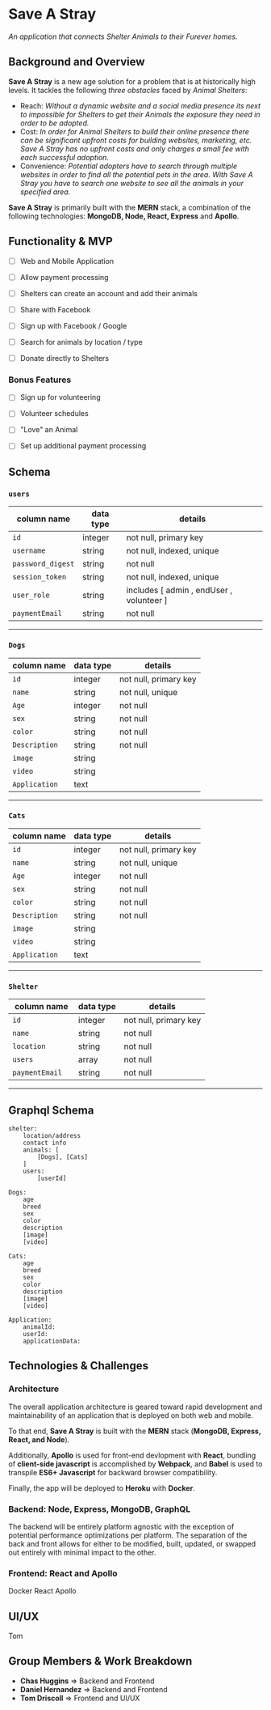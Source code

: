 # Save A Stray

_An application that connects Shelter Animals to their Furever homes._

## Background and Overview

**Save A Stray** is a new age solution for a problem that is at historically high levels.  It tackles the following *three obstacles* faced by *Animal Shelters*: 

- Reach: _Without a dynamic website and a social media presence its next to impossible for Shelters to get their Animals the exposure they need in order to be adopted._
- Cost: _In order for Animal Shelters to build their online presence there can be significant upfront costs for building websites, marketing, etc.  Save A Stray has no upfront costs and only charges a small fee with each successful adoption._
- Convenience:  _Potential adopters have to search through multiple websites in order to find all the potential pets in the area.  With Save A Stray you have to search one website to see all the animals in your specified area._ 


**Save A Stray** is primarily built with the **MERN** stack, a combination of the following technologies: **MongoDB, Node, React, Express** and **Apollo**.

## Functionality & MVP

- [ ] Web and Mobile Application
- [ ] Allow payment processing
- [ ] Shelters can create an account and add their animals
- [ ] Share with Facebook
- [ ] Sign up with Facebook / Google
- [ ] Search for animals by location / type
- [ ] Donate directly to Shelters


### Bonus Features

- [ ] Sign up for volunteering
- [ ] Volunteer schedules
- [ ] "Love" an Animal
- [ ] Set up additional payment processing


## Schema

### `users`
column name       | data type | details
------------------|-----------|-----------------------
`id `             | integer   | not null, primary key
`username`        | string    | not null, indexed, unique
`password_digest` | string    | not null
`session_token`   | string    | not null, indexed, unique
`user_role`       | string    | includes [ admin , endUser , volunteer ] 
`paymentEmail  `  | string    | not null 
--- 
<!--  -->
### `Dogs`
column name     | data type | details
----------------|-----------|-----------------------
`id`            | integer   | not null, primary key
`name`          | string    | not null,  unique​
`Age`           | integer   | not null
`sex`           | string    | not null
`color `        | string    | not null
`Description`   | string    | not null
`image`         | string    | 
`video`         | string    | 
`Application`   | text      | 
--- 

### `Cats`
column name     | data type | details
----------------|-----------|-----------------------
`id`            | integer   | not null, primary key
`name`          | string    | not null,  unique
`Age`           | integer   | not null
`sex`           | string    | not null
`color`         | string    | not null
`Description`   | string    | not null
`image`         | string    |
`video`         | string    |
`Application`   | text      | 

--- 


### `Shelter`
column name     | data type | details
----------------|-----------|-----------------------
`id `           | integer   | not null, primary key
`name  `        | string    | not null
`location  `    | string    | not null 
`users  `       | array     | not null 
`paymentEmail  `| string    | not null 

--- 

 
## Graphql Schema

    shelter:
        location/address
        contact info
        animals: [
            [Dogs], [Cats]
        ]
        users:
            [userId]    

    Dogs:
        age
        breed
        sex
        color
        description
        [image]
        [video]

    Cats:
        age
        breed
        sex
        color
        description
        [image]
        [video]

    Application:
        animalId:
        userId:
        applicationData:

## Technologies & Challenges

### Architecture
The overall application architecture is geared toward rapid development and maintainability of an application that is deployed on both web and mobile.

To that end, **Save A Stray** is built with the **MERN** stack (**MongoDB, Express, React, and Node**).

Additionally, **Apollo** is used for front-end devlopment with **React**, bundling of **client-side javascript** is accomplished by **Webpack**, and **Babel** is used to transpile **ES6+ Javascript** for backward browser compatibility.

Finally, the app will be deployed to **Heroku** with **Docker**.

### Backend: Node, Express, MongoDB, GraphQL
The backend will be entirely platform agnostic with the exception of potential performance optimizations per platform. The separation of the back and front allows for either to be modified, built, updated, or swapped out entirely with minimal impact to the other.

### Frontend: React and Apollo
Docker React Apollo

## UI/UX
Tom

## Group Members & Work Breakdown

- **Chas Huggins** => Backend and Frontend
- **Daniel Hernandez** => Backend and Frontend
- **Tom Driscoll** => Frontend and UI/UX